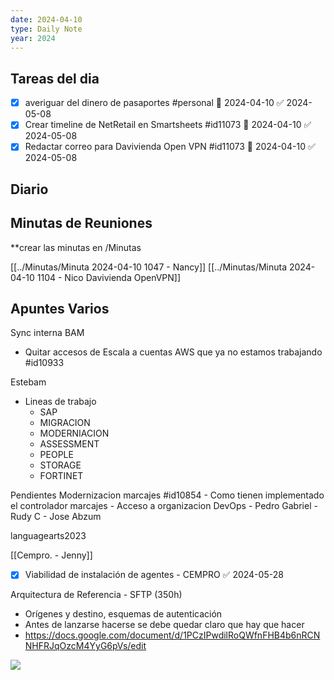 ```yaml
---
date: 2024-04-10
type: Daily Note
year: 2024
---
```


## Tareas del dia
- [x] averiguar del dinero de pasaportes #personal 📅 2024-04-10 ✅ 2024-05-08
- [x] Crear timeline de NetRetail en Smartsheets #id11073 📅 2024-04-10 ✅ 2024-05-08
- [x] Redactar correo para Davivienda Open VPN #id11073 📅 2024-04-10 ✅ 2024-05-08
## Diario

## Minutas de Reuniones
**crear las minutas en /Minutas

[[../Minutas/Minuta 2024-04-10 1047 - Nancy]]
[[../Minutas/Minuta 2024-04-10 1104 - Nico Davivienda OpenVPN]]

## Apuntes Varios

Sync interna BAM
- Quitar accesos de Escala a cuentas AWS que ya no estamos trabajando #id10933 


Estebam
- Lineas de trabajo
	- SAP
	- MIGRACION
	- MODERNIACION
	- ASSESSMENT
	- PEOPLE
	- STORAGE
	- FORTINET


Pendientes Modernizacion marcajes #id10854
	- Como tienen implementado el controlador marcajes
	- Acceso a organizacion DevOps
	- Pedro Gabriel
	- Rudy C
	- Jose Abzum


languagearts2023

[[Cempro. - Jenny]]
- [x] Viabilidad de instalación de agentes -  CEMPRO ✅ 2024-05-28

Arquitectura de Referencia - SFTP (350h)
- Orígenes y destino, esquemas de autenticación 
- Antes de lanzarse hacerse se debe quedar claro que hay que hacer
- https://docs.google.com/document/d/1PCzIPwdilRoQWfnFHB4b6nRCNNHFRJqOzcM4YyG6pVs/edit

![](../attachments/Pasted%20image%2020240410160800.png)